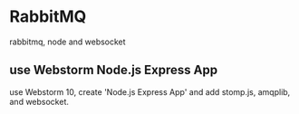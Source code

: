 # RabbitMQ

rabbitmq, node and websocket

## use Webstorm Node.js Express App

use Webstorm 10, create 'Node.js Express App' and add stomp.js, amqplib, and websocket.
